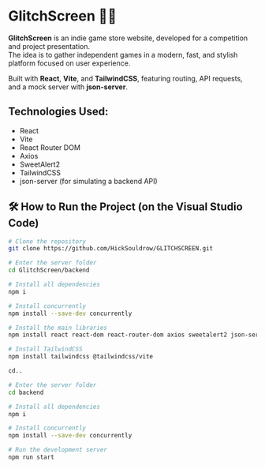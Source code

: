 # GlitchScreen 👨‍💻

**GlitchScreen** is an indie game store website, developed for a competition and project presentation.  
The idea is to gather independent games in a modern, fast, and stylish platform focused on user experience.

Built with **React**, **Vite**, and **TailwindCSS**, featuring routing, API requests, and a mock server with **json-server**.

## Technologies Used:

- React
- Vite
- React Router DOM
- Axios
- SweetAlert2
- TailwindCSS
- json-server (for simulating a backend API)

## 🛠️ How to Run the Project (on the Visual Studio Code)

```bash
# Clone the repository
git clone https://github.com/HickSouldrow/GLITCHSCREEN.git

# Enter the server folder
cd GlitchScreen/backend

# Install all dependencies
npm i

# Install concurrently
npm install --save-dev concurrently

# Install the main libraries
npm install react react-dom react-router-dom axios sweetalert2 json-server

# Install TailwindCSS
npm install tailwindcss @tailwindcss/vite

cd..

# Enter the server folder
cd backend

# Install all dependencies
npm i

# Install concurrently
npm install --save-dev concurrently

# Run the development server
npm run start
